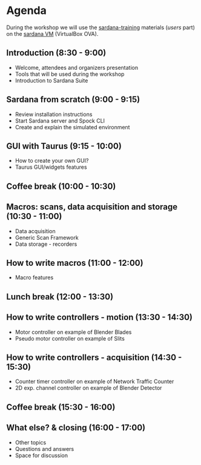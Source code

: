 # Agenda

During the workshop we will use
the [sardana-training](https://github.com/sardana-org/sardana-training)
materials (_users_ part) on
the [sardana VM](https://filesender.rediris.es/?s=download&token=e8ad265d-fd40-d9ee-aa87-fb5900bfbe41) 
(VirtualBox OVA).

## Introduction (8:30 - 9:00)
* Welcome, attendees and organizers presentation
* Tools that will be used during the workshop
* Introduction to Sardana Suite

## Sardana from scratch (9:00 - 9:15)
* Review installation instructions
* Start Sardana server and Spock CLI
* Create and explain the simulated environment

## GUI with Taurus (9:15 - 10:00)
* How to create your own GUI?
* Taurus GUI/widgets features

## Coffee break (10:00 - 10:30)

## Macros: scans, data acquisition and storage (10:30 - 11:00)
* Data acquisition
* Generic Scan Framework
* Data storage - recorders

## How to write macros (11:00 - 12:00)
* Macro features

## Lunch break (12:00 - 13:30)

## How to write controllers - motion (13:30 - 14:30)
* Motor controller on example of Blender Blades
* Pseudo motor controller on example of Slits

## How to write controllers - acquisition (14:30 - 15:30)
* Counter timer controller on example of Network Traffic Counter
* 2D exp. channel controller on example of Blender Detector

## Coffee break (15:30 - 16:00)

## What else? & closing (16:00 - 17:00)
* Other topics
* Questions and answers
* Space for discussion
